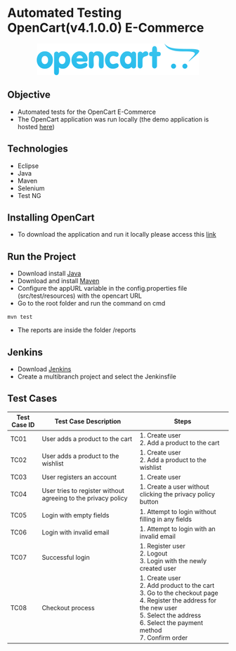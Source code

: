 # Automated Testing OpenCart(v4.1.0.0) E-Commerce
<p align="center">
  <img src="image.png" alt="alt text">
</p>


## Objective
- Automated tests for the OpenCart E-Commerce
- The OpenCart application was run locally (the demo application is hosted [here](https://demo.opencart.com/))

## Technologies
- Eclipse
- Java
- Maven
- Selenium
- Test NG

## Installing OpenCart
- To download the application and run it locally please access this [link](https://www.opencart.com/index.php?route=cms/download)

## Run the Project

- Download install [Java](https://www.oracle.com/br/java/technologies/downloads/#java21)
- Download and install [Maven](https://maven.apache.org/download.cgi)
- Configure the appURL variable in the config.properties file (src/test/resources) with the opencart URL
- Go to the root folder and run the command on cmd

```
mvn test
````

- The reports are inside the folder /reports

## Jenkins
- Download [Jenkins](https://www.jenkins.io/download/)
- Create a multibranch project and select the Jenkinsfile


## Test Cases
| Test Case ID | Test Case Description                                               | Steps                                                                                       |
|--------------|--------------------------------------------------------------------|---------------------------------------------------------------------------------------------|
| TC01         | User adds a product to the cart                                    | 1. Create user<br>2. Add a product to the cart                                             |
| TC02         | User adds a product to the wishlist                                | 1. Create user<br>2. Add a product to the wishlist                                         |
| TC03         | User registers an account                                          | 1. Create user                                                                             |
| TC04         | User tries to register without agreeing to the privacy policy     | 1. Create a user without clicking the privacy policy button                                |
| TC05         | Login with empty fields                                            | 1. Attempt to login without filling in any fields                                          |
| TC06         | Login with invalid email                                           | 1. Attempt to login with an invalid email                                                  |
| TC07         | Successful login                                                   | 1. Register user<br>2. Logout<br>3. Login with the newly created user                      |
| TC08         | Checkout process                                                   | 1. Create user<br>2. Add product to the cart<br>3. Go to the checkout page<br>4. Register the address for the new user<br>5. Select the address<br>6. Select the payment method<br>7. Confirm order |
